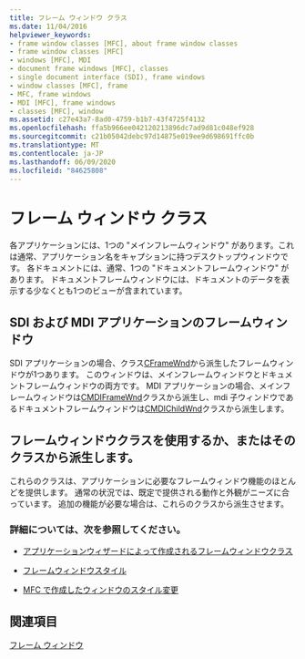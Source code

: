 ```yaml
---
title: フレーム ウィンドウ クラス
ms.date: 11/04/2016
helpviewer_keywords:
- frame window classes [MFC], about frame window classes
- frame window classes [MFC]
- windows [MFC], MDI
- document frame windows [MFC], classes
- single document interface (SDI), frame windows
- window classes [MFC], frame
- MFC, frame windows
- MDI [MFC], frame windows
- classes [MFC], window
ms.assetid: c27e43a7-8ad0-4759-b1b7-43f4725f4132
ms.openlocfilehash: ffa5b966ee042120213896dc7ad9d81c048ef928
ms.sourcegitcommit: c21b05042debc97d14875e019ee9d698691ffc0b
ms.translationtype: MT
ms.contentlocale: ja-JP
ms.lasthandoff: 06/09/2020
ms.locfileid: "84625808"
---
```

# <a name="frame-window-classes"></a>フレーム ウィンドウ クラス

各アプリケーションには、1つの "メインフレームウィンドウ" があります。これは通常、アプリケーション名をキャプションに持つデスクトップウィンドウです。 各ドキュメントには、通常、1つの "ドキュメントフレームウィンドウ" があります。 ドキュメントフレームウィンドウには、ドキュメントのデータを表示する少なくとも1つのビューが含まれています。

## <a name="frame-windows-in-sdi-and-mdi-applications"></a>SDI および MDI アプリケーションのフレームウィンドウ

SDI アプリケーションの場合、クラス[CFrameWnd](reference/cframewnd-class.md)から派生したフレームウィンドウが1つあります。 このウィンドウは、メインフレームウィンドウとドキュメントフレームウィンドウの両方です。 MDI アプリケーションの場合、メインフレームウィンドウは[CMDIFrameWnd](reference/cmdiframewnd-class.md)クラスから派生し、mdi 子ウィンドウであるドキュメントフレームウィンドウは[CMDIChildWnd](reference/cmdichildwnd-class.md)クラスから派生します。

## <a name="use-the-frame-window-class-or-derive-from-it"></a>フレームウィンドウクラスを使用するか、またはそのクラスから派生します。

これらのクラスは、アプリケーションに必要なフレームウィンドウ機能のほとんどを提供します。 通常の状況では、既定で提供される動作と外観がニーズに合っています。 追加の機能が必要な場合は、これらのクラスから派生させます。

### <a name="what-do-you-want-to-know-more-about"></a>詳細については、次を参照してください。

- [アプリケーションウィザードによって作成されるフレームウィンドウクラス](frame-window-classes-created-by-the-application-wizard.md)

- [フレームウィンドウスタイル](frame-window-styles-cpp.md)

- [MFC で作成したウィンドウのスタイル変更](changing-the-styles-of-a-window-created-by-mfc.md)

## <a name="see-also"></a>関連項目

[フレーム ウィンドウ](frame-windows.md)
